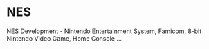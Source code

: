 # NES
NES Development - Nintendo Entertainment System, Famicom, 8-bit Nintendo Video Game, Home Console ... 
